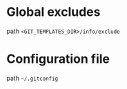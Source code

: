 # Global excludes

path `<GIT_TEMPLATES_DIR>/info/exclude`

# Configuration file

path `~/.gitconfig`
